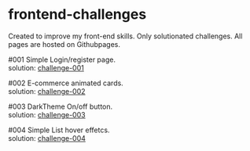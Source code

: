 # frontend-challenges
Created to improve my front-end skills. Only solutionated challenges.
All pages are hosted on Githubpages.

#001
  Simple Login/register page.<br>
    solution: <a href="https://francisco-devjs.github.io/frontend-challenges/challenge-001/index.html">challenge-001</a>
    
#002
  E-commerce animated cards.<br>
    solution: <a href="https://francisco-devjs.github.io/frontend-challenges/challenge-002/index.html">challenge-002</a>
    
 #003
  DarkTheme On/off button.<br>
    solution: <a href="https://francisco-devjs.github.io/frontend-challenges/challenge-003/index.html">challenge-003</a>
    
 #004
  Simple List hover effetcs.<br>
    solution: <a href="https://francisco-devjs.github.io/frontend-challenges/challenge-004/index.html">challenge-004</a>
    
 
